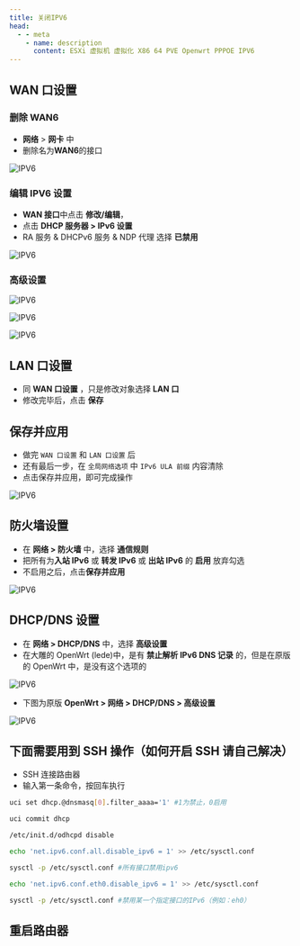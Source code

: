 ```yaml
---
title: 关闭IPV6
head:
  - - meta
    - name: description
      content: ESXi 虚拟机 虚拟化 X86 64 PVE Openwrt PPPOE IPV6
---
```


## WAN 口设置

### 删除 WAN6

- **网络** > **网卡** 中
- 删除名为**WAN6**的接口

![IPV6](https://i.theojs.cn/docs/v6-1.nuexini '删除 WAN6')

### 编辑 IPV6 设置

- **WAN 接口**中点击 **修改/编辑**，
- 点击 **DHCP 服务器 > IPv6 设置**
- RA 服务 & DHCPv6 服务 & NDP 代理 选择 **已禁用**

![IPV6](https://i.theojs.cn/docs/v6-2.nuexini '编辑 IPV6 设置')

### 高级设置

![IPV6](https://i.theojs.cn/docs/v6-3.nuexini '把 **IPv6 分配长度** 选择 **已禁用**')

![IPV6](https://i.theojs.cn/docs/v6-4.nuexini '取消勾选 - **使用内置的 IPv6 管理**')

![IPV6](https://i.theojs.cn/docs/v6-5.nuexini '高级设置')

## LAN 口设置

- 同 **WAN 口设置** ，只是修改对象选择 **LAN 口**
- 修改完毕后，点击 **保存**

## 保存并应用

- 做完 `WAN 口设置` 和 `LAN 口设置` 后
- 还有最后一步，在 `全局网络选项` 中 `IPv6 ULA 前缀` 内容清除
- 点击保存并应用，即可完成操作

![IPV6](https://i.theojs.cn/docs/v6-7.nuexini '保存并应用')

## 防火墙设置

- 在 **网络 > 防火墙** 中，选择 **通信规则**
- 把所有为**入站 IPv6** 或 **转发 IPv6** 或 **出站 IPv6** 的 **启用** 放弃勾选
- 不启用之后，点击**保存并应用**

![IPV6](https://i.theojs.cn/docs/v6-9.nuexini '防火墙设置')

## DHCP/DNS 设置

- 在 **网络 > DHCP/DNS** 中，选择 **高级设置**
- 在大雕的 OpenWrt (lede)中，是有 **禁止解析 IPv6 DNS 记录** 的，但是在原版的 OpenWrt 中，是没有这个选项的

![IPV6](https://i.theojs.cn/docs/v6-11.webp 'DHCP/DNS 设置')

- 下图为原版 **OpenWrt > 网络 > DHCP/DNS > 高级设置**

![IPV6](https://i.theojs.cn/docs/v6-12.nuexini 'DHCP/DNS 设置')

## 下面需要用到 SSH 操作（如何开启 SSH 请自己解决）

- SSH 连接路由器
- 输入第一条命令，按回车执行

```sh
uci set dhcp.@dnsmasq[0].filter_aaaa='1' #1为禁止，0启用

uci commit dhcp

/etc/init.d/odhcpd disable

echo 'net.ipv6.conf.all.disable_ipv6 = 1' >> /etc/sysctl.conf

sysctl -p /etc/sysctl.conf #所有接口禁用ipv6

echo 'net.ipv6.conf.eth0.disable_ipv6 = 1' >> /etc/sysctl.conf

sysctl -p /etc/sysctl.conf #禁用某一个指定接口的IPv6（例如：eh0）
```

## 重启路由器
